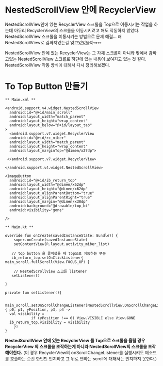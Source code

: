 NestedScrollView 안에 RecyclerView
=

NestedScrollView안에 있는 RecyclerView 스크롤을 Top으로 이동시키는 작업을 하는데 아무리 RecyclerView의 스크롤을 이동시키려고 해도 작동하지 않았다.
NestedScrollView 스크롤을 이동시키는 방법으로 문제 해결... 왜 NestedScrollView로 감싸져있는걸 잊고있었을까ㅠㅠ

NestedScrollView 안에 있는 RecyclerView는 그 자체 스크롤이 아니라 밖에서 감싸고있는 NestedScrollView 스크롤로 하단에 있는 내용이 보여지고 있는 것 같다. NestedScrollView 작동 방식에 대해서 다시 정리해보겠다.



To Top Button 만들기
=
~~~
** Main.xml **

<android.support.v4.widget.NestedScrollView  
  android:id="@+id/main_scroll"  
  android:layout_width="match_parent"  
  android:layout_height="wrap_content"  
  android:layout_below="@+id/layout_tab"  
>
  <android.support.v7.widget.RecyclerView  
  android:id="@+id/rc_miber"  
  android:layout_width="match_parent"  
  android:layout_height="wrap_content"  
  android:layout_marginTop="@dimen/x27dp">  
  
 </android.support.v7.widget.RecyclerView>
 
</android.support.v4.widget.NestedScrollView>  
  
<ImageButton  
  android:id="@+id/ib_return_top"  
  android:layout_width="@dimen/x62dp"  
  android:layout_height="@dimen/x62dp"  
  android:layout_alignParentBottom="true"  
  android:layout_alignParentRight="true"  
  android:layout_margin="@dimen/x30dp"  
  android:background="@drawable/top_bt"  
  android:visibility="gone"  
  
/>
~~~

~~~
** Main.kt **

override fun onCreate(savedInstanceState: Bundle?) {  
    super.onCreate(savedInstanceState)  
    setContentView(R.layout.activity_miber_list)  
   
   // top button 을 클릭했을 때 top으로 이동하는 부분
   ib_return_top.setOnClickListener{ main_scroll.fullScroll(View.FOCUS_UP) }

	// NestedScrollView 스크롤 listener   
   setListener()
  
}

private fun setListener(){  
  
    main_scroll.setOnScrollChangeListener(NestedScrollView.OnScrollChangeListener { p0, p1, yPosition, p3, p4 ->  
  val visibility =  
            if (yPosition !== 0) View.VISIBLE else View.GONE  
  ib_return_top.visibility = visibility  
    })  
}
~~~


**NestedScrollView 안에 있는 RecyclerView 를 Top으로 스크롤을 올릴 경우 RecyclerView 의 스크롤을 조작하는게 아니라 NestedScrollView의 스크롤을 조작해야한다.** 
(이 경우 RecyclerView의  onScrollChangeListener를 실행시켜도 메소드를 호출하는 순간 한번만 인지하고 그 뒤로 변하는 scroll에 대해서는 인지하지 못한다.)
<!--stackedit_data:
eyJoaXN0b3J5IjpbLTk4Njg2NDMzOV19
-->